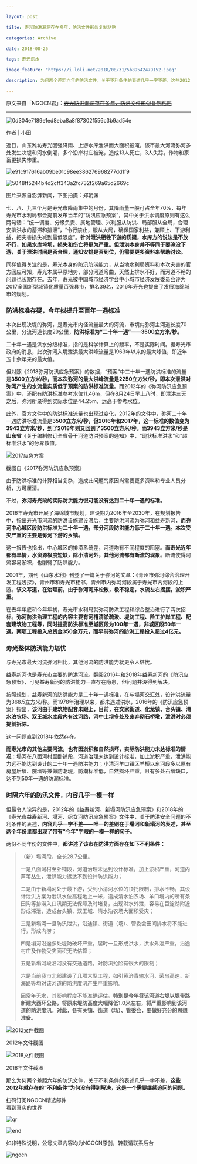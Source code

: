 ```yaml
---

layout: post

tilte: 寿光防洪漏洞存在多年，防汛文件形似复制粘贴

categories: Archive

date: 2018-08-25

tags: 寿光洪水

image_feature: "https://i.loli.net/2018/08/31/5b89542479152.jpeg"

description: 为何两个差距六年的防汛文件，关于不利条件的表述几乎一字不差，这些2012年就存在的“不利条件”为何没有得到解决，这是一个需要继续追问的问题。

---
```


原文来自「NGOCN君」：~~[寿光防洪漏洞存在多年，防汛文件形似复制粘贴](https://mp.weixin.qq.com/s/2B-RHWqyCj3szZRhuPf1Tg)~~

---

![0d304e7189e1ed8eba8a8f87302f556c3b9ad54e](https://i.loli.net/2018/08/31/5b89540212eab.gif)

作者 \| 小田

近日，山东潍坊寿光因强降雨、上游水库泄洪而大面积被淹，该市最大河流弥河多处发生决堤和河水倒灌，多个沿岸村庄被淹，造成13人死亡，3人失踪，作物和家畜更损失惨重。

![e91c917616ab09be01c98ee386276968277dd1f9](https://i.loli.net/2018/08/31/5b89542479152.jpeg)

![5048ff5244b4d2cff343a2fc732f269a65d2669c](https://i.loli.net/2018/08/31/5b89543c99556.jpeg)

<figcaption>图片来源自澎湃新闻，下图拍摄：郑朝渊</figcaption>

七、八、九三个月是寿光市降雨集中的月份，其降雨量一般可占全年70%，每年寿光市水利局都会提前发布当年的“防汛应急预案”，其中关于洪水调度原则有这么两句话：“统一调度、分级负责、属地管理、兴利服从防洪、局部服从全局，合理安排洪水的蓄滞和排泄”，“令行禁止，服从大局，确保国家利益，兼顾上、下游利益，把灾害损失减到最低限度”。**针对泄洪牺牲下游的质疑，水库方的说法是不放不行，如果水库垮坝，损失和伤亡将更为严重。但泄洪本身并不等同于要淹没下游，关于泄洪时间是否合理，通知安排是否到位，仍需要更多资料来帮助讨论。**

同样值得关注的是，寿光本身的防汛防涝能力，从当地水利局资料和本次灾害的官方回应可知，寿光本属平原地势，部分河道弯曲，天然上排水不好，而河道不畅的问题也长期存在。去年，寿光被中国城市经济学会中小城市经济发展委员会评为2017全国新型城镇化质量百强县市，排名39名，2016年寿光也提出了发展海绵城市的规划。

### 防洪标准存疑，今年拟提升至百年一遇标准

本次出现决堤的弥河，是寿光市内径流量最大的河流，市境内弥河主河道长度70公里，分流河道长度29公里，**防洪标准为“二十年一遇”——3500立方米/秒。**

二十年一遇是洪水分级标准，指的是科学计算上的频率，不是实际时间。据寿光市政府的消息，此次弥河入境泄洪最大洪峰流量是1963年以来的最大峰值，即近年五十余年来的最大值。

但对照《2018弥河防汛应急预案》的数据，“预案”中二十年一遇防洪标准的流量是**3500立方米/秒，而本次弥河的最大洪峰流量是2250立方米/秒，即本次泄洪对弥河产生的水流量实质低于预案的防洪标准流量**。而2012年的《弥河防汛应急预案》中，还配有防洪标准参考水位11.46m，但在8月24日早上八时，即泄洪三天之后，弥河所录得到实际水位是44.25m，远高于参考水位。

此外，官方文件中的防洪标准流量也出现过变化，2012年的文件中，弥河二十年一遇防洪标准流量是**3500立方米/秒，但2016年和2017年，这一标准的数值变为3943立方米/秒，到了2018年则又回到了3500立方米/秒。而3943立方米/秒是山东省**《关于编制修订全省骨干河道防洪预案的通知》中，“现状标准洪水”和“超标准洪水”的分界数值。

![2017应急方案](https://i.loli.net/2018/08/31/5b89557b44294.png)

<figcaption>截图自《2017弥河防汛应急预案》</figcaption>

由于防洪标准的计算相当复杂，造成此问题的原因尚需要更多资料和专业人员分析，方可厘清。

不过，**弥河寿光段的实际防洪能力很可能没有达到二十年一遇的标准。**

2016年寿光市开展了海绵城市规划，建设期为2016年至2030年，在规划报告中，指出寿光市河流的防洪设施建设滞后，主要防洪河流为弥河和益寿新河，**而弥河中心城区段防洪标准为二十年一遇，部分河段防洪能力低于二十年一遇。本次受灾严重的主要是弥河下游的乡镇。**

这一报告也指出，中心城区的排涝系统差，河道均有不同程度的阻塞。**而寿光近年都有旱情，水资源极度短缺，除小清河外，其他河流都有断流的现象**。断流使得河流容易淤积，也削弱了防洪能力。

2001年，期刊《山东水利》刊登了一篇关于弥河的文章：《青州市弥河综合治理开发工程浅探》，青州市和寿光市相邻，青州市内弥河河段属于寿光市内河段的上游。**该文写道，在治理前，由于弥河河床松散，极不稳定，水流左右摇摆，淤积严重。**

在去年年底和今年年初，寿光市水利局就弥河防洪工程和综合整治进行了两次招标。**弥河防洪治理工程的内容主要有河槽清淤疏浚、堤防工程、险工护岸工程、配套建筑物工程等，同时提高防洪标准至城区段为100年一遇，非城区段50年一遇。两项工程投入总资金350余万元，而早前弥河的防洪工程投入超过4亿元。**

### 寿光整体防汛能力堪忧

与寿光市最大河流弥河相比，其他河流的防洪能力就更令人堪忧。

益寿新河也是寿光市主要的防洪河流。翻阅2016年和2018年益寿新河的《防汛应急预案》，可见益寿新河的防洪能力一直存在隐患，但问题并没得到解决。

按照规划，益寿新河的防洪能力是二十年一遇标准，在与塌河交汇处，设计洪流量为368.5立方米/秒。而1978年治理以来，都未遇过洪水，2016年的《防汛应急预案》指出，**该河由于建筑物配套未跟上，目前，在文家街道、化龙镇、台头镇、清水泊农场、双王城水库段内有过河路、河中土坝多处及废弃砌石桥墩，泄洪时必须提前拆除。**

这一问题直到2018年依然存在。

**而寿光市的其他主要河流，也有因淤积和自然损坏，实际防洪能力未达标准的情况**：塌河在八面河村至卧铺段，河道治理未达到设计标准，加上淤积严重，泄洪能力远不能达到设计的二十年一遇防洪能力；小清河羊口镇区羊桥以东河段多以原有房屋后墙、院墙等兼做防潮堤，防潮标准低，自然损坏严重，且有多处石墙缺口，达不到50年一遇的防潮标准。


### 时隔六年的防汛文件，内容几乎一模一样

但最令人诧异的是，2012年的《益寿新河、新塌河防汛应急预案》和2018年的《寿光市益寿新河、塌河、织女河防汛应急预案》文件中，关于防洪安全问题的不利条件的表述，**内容几乎一字不差——唯一的差别在于塌河和新塌河的表述，甚至两个年份里都出现了带有“今年”字眼的一模一样的句子。**

两份不同年份的文件中，**都讲述了该市在防洪方面存在如下不利条件：**

> （新）塌河段，全长28.7公里。
>
> 一是八面河村至卧铺段，河道治理未达到设计标准，加上淤积严重，河道内芦苇丛生，泄洪能力远达不到设计防洪能力；
>
> 二是由于新塌河处于最下游，受到小清河水位的顶托限制，排水不畅，其设计泄洪方案为泄洪水位高程地上一米，造成清水泊农场、羊口境内的所有条田沟等排涝入口汛期无法保障及时堵复，出现洪水外泄，容易在巨淀湖附近形成滞泄，造成台头镇、双王城、清水泊农场大面积受灾；
>
> 三是新塌河一旦防汛泄洪，沿途镇、街道（场）、管委会田间排水将不能进行，形成内涝；
>
> 四是塌河沿途多处堤防破坏严重，届时一旦形成洪水，洪水外泄严重，沿途村庄及作物受灾面积无法估算；
>
> 五是新塌河段沿河没有交通道路，对防汛抢险有很大的限制；
>
> 六是当前我市北部建设了几项大型工程，如引黄济青输水河、荣乌高速、新海路等均对该河道的防洪度汛产生严重影响。
>
> 因常年无水，其影响程度不能准确评估。**特别是今年将该河道右堤以堤带路新建大西环公路，将原来堤防高度大幅降低1.0米左右，将严重影响到该河道的防洪度汛，对此，各有关镇、街道（场）、管委会，要做好充分的思想准备。**

![2012文件截图](https://i.loli.net/2018/08/31/5b8956ccc715e.png)

<figcaption>2012年文件截图</figcaption>

![2018文件截图](https://i.loli.net/2018/08/31/5b8956fabfdcd.jpeg)

<figcaption>2018年文件截图</figcaption>

那么为何两个差距六年的防汛文件，关于不利条件的表述几乎一字不差，**这些2012年就存在的“不利条件”为何没有得到解决，这是一个需要继续追问的问题。**

<figcaption>扫码订阅NGOCN精选邮件<br />看到真实的世界</figcaption>

![qr](https://i.loli.net/2018/08/31/5b89576e11687.jpeg)

![end](https://i.loli.net/2018/08/31/5b89577bc2a0f.jpeg)

<figcaption>如非特殊说明，公号文章内容均为NGOCN原创，转载请联系后台</figcaption>

![ngocn](https://i.loli.net/2018/08/31/5b8957ad84efd.gif)
